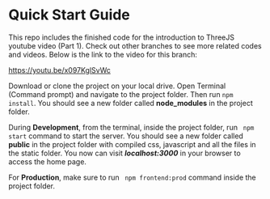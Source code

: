 # Quick Start Guide

This repo includes the finished code for the introduction to ThreeJS youtube video (Part 1). Check out other branches to see more related codes and videos. Below is the link to the video for this branch:

https://youtu.be/x097KglSvWc

Download or clone the project on your local drive. Open Terminal (Command prompt) and navigate to the project folder. Then run ```npm install```. You should see a new folder called **node_modules** in the project folder.

During **Development**, from the terminal, inside the project folder, run ``` npm start``` command to start the server. You should see a new folder called **public** in the project folder with compiled css, javascript and all the files in the static folder. You now can visit ***localhost:3000*** in your browser to access the home page.

For **Production**, make sure to run ``` npm frontend:prod``` command inside the project folder.